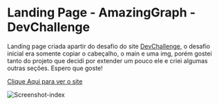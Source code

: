 # Landing Page - AmazingGraph - DevChallenge
Landing page criada apartir do desafio do site [DevChallenge](https://www.devchallenge.com.br/challenges/5ec9a7fc10e94a38493d3910/details), o desafio inicial era somente copiar o cabeçalho, o main e uma img, porém gostei tanto do projeto que decidi por extender um pouco ele e criei algumas outras seções. Espero que goste!

[Clique Aqui para ver o site]( )

![Screenshot-index](https://user-images.githubusercontent.com/99617992/160152775-2121ff2a-4f77-420c-ae57-3af613058f48.png)

